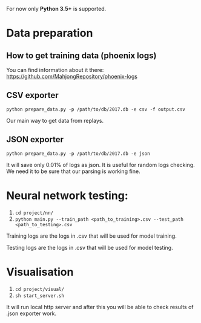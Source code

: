 For now only **Python 3.5+** is supported.

# Data preparation

## How to get training data (phoenix logs)

You can find information about it there: https://github.com/MahjongRepository/phoenix-logs

## CSV exporter

`python prepare_data.py -p /path/to/db/2017.db -e csv -f output.csv`

Our main way to get data from replays.

## JSON exporter

`python prepare_data.py -p /path/to/db/2017.db -e json`

It will save only 0.01% of logs as json. It is useful for random logs checking.
We need it to be sure that our parsing is working fine.

# Neural network testing:

1. `cd project/nn/`
2. `python main.py --train_path <path_to_training>.csv --test_path <path_to_testing>.csv`

Training logs are the logs in .csv that will be used for model training.

Testing logs are the logs in .csv that will be used for model testing.

# Visualisation

1. `cd project/visual/`
2. `sh start_server.sh`

It will run local http server and after this you will be able to check results of .json exporter work.



